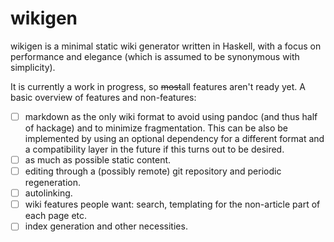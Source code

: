 # wikigen
wikigen is a minimal static wiki generator written in Haskell, with a focus on
performance and elegance (which is assumed to be synonymous with simplicity).

It is currently a work in progress, so ~~most~~all features aren't ready yet.
A basic overview of features and non-features:

* [ ] markdown as the only wiki format to avoid using pandoc (and thus half of
  hackage) and to minimize fragmentation. This can be also be implemented by
  using an optional dependency for a different format and a compatibility layer
  in the future if this turns out to be desired.
* [ ] as much as possible static content.
* [ ] editing through a (possibly remote) git repository and periodic
  regeneration.
* [ ] autolinking.
* [ ] wiki features people want: search, templating for the non-article part
  of each page etc.
* [ ] index generation and other necessities.
